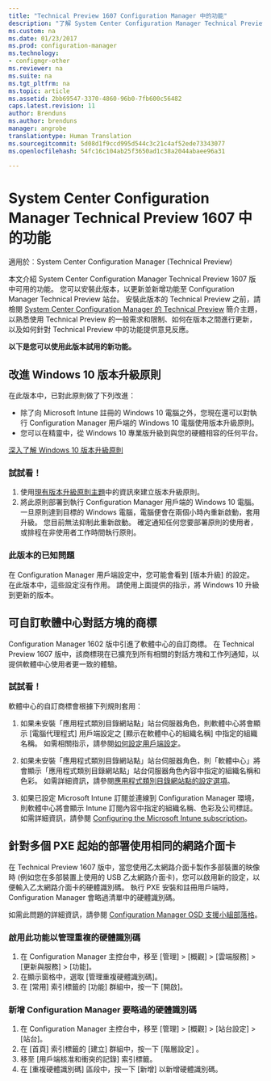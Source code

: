 ```yaml
---
title: "Technical Preview 1607 Configuration Manager 中的功能"
description: "了解 System Center Configuration Manager Technical Preview 1607 版中可用的功能。"
ms.custom: na
ms.date: 01/23/2017
ms.prod: configuration-manager
ms.technology:
- configmgr-other
ms.reviewer: na
ms.suite: na
ms.tgt_pltfrm: na
ms.topic: article
ms.assetid: 2bb69547-3370-4860-96b0-7fb600c56482
caps.latest.revision: 11
author: Brenduns
ms.author: brenduns
manager: angrobe
translationtype: Human Translation
ms.sourcegitcommit: 5d08d1f9ccd995d544c3c21c4af52ede73343077
ms.openlocfilehash: 54fc16c104ab25f3650ad1c38a2044abaee96a31

---
```

# <a name="capabilities-in-technical-preview-1607-for-system-center-configuration-manager"></a>System Center Configuration Manager Technical Preview 1607 中的功能

適用於︰System Center Configuration Manager (Technical Preview)

本文介紹 System Center Configuration Manager Technical Preview 1607 版中可用的功能。 您可以安裝此版本，以更新並新增功能至 Configuration Manager Technical Preview 站台。      安裝此版本的 Technical Preview 之前，請檢閱 [System Center Configuration Manager 的 Technical Preview](../../core/get-started/technical-preview.md) 簡介主題，以熟悉使用 Technical Preview 的一般需求和限制、如何在版本之間進行更新，以及如何針對 Technical Preview 中的功能提供意見反應。    


**以下是您可以使用此版本試用的新功能。**  

## <a name="a-namedmpeditionaimprovements-to-the-windows-10-edition-upgrade-policy"></a><a name="dmp_edition"></a>改進 Windows 10 版本升級原則

在此版本中，已對此原則做了下列改進：

* 除了向 Microsoft Intune 註冊的 Windows 10 電腦之外，您現在還可以對執行 Configuration Manager 用戶端的 Windows 10 電腦使用版本升級原則。
* 您可以在精靈中，從 Windows 10 專業版升級到與您的硬體相容的任何平台。

[深入了解 Windows 10 版本升級原則](/sccm/compliance/deploy-use/upgrade-windows-version)

### <a name="try-it-out"></a>試試看！

1. 使用[現有版本升級原則主題](/sccm/compliance/deploy-use/upgrade-windows-version)中的資訊來建立版本升級原則。
2. 將此原則部署到執行 Configuration Manager 用戶端的 Windows 10 電腦。
一旦原則達到目標的 Windows 電腦，電腦便會在兩個小時內重新啟動，套用升級。 您目前無法抑制此重新啟動。 確定通知任何您要部署原則的使用者，或排程在非使用者工作時間執行原則。

### <a name="known-issue-with-this-release"></a>此版本的已知問題
在 Configuration Manager 用戶端設定中，您可能會看到 [版本升級] 的設定。 在此版本中，這些設定沒有作用。 請使用上面提供的指示，將 Windows 10 升級到更新的版本。

## <a name="customizable-branding-for-software-center-dialogs"></a>可自訂軟體中心對話方塊的商標

Configuration Manager 1602 版中引進了軟體中心的自訂商標。 在 Technical Preview 1607 版中，該商標現在已擴充到所有相關的對話方塊和工作列通知，以提供軟體中心使用者更一致的體驗。

### <a name="try-it-out"></a>試試看！

軟體中心的自訂商標會根據下列規則套用：

1. 如果未安裝「應用程式類別目錄網站點」站台伺服器角色，則軟體中心將會顯示 [電腦代理程式] 用戶端設定之 [顯示在軟體中心的組織名稱] 中指定的組織名稱。 如需相關指示，請參閱[如何設定用戶端設定](../../core/clients/deploy/configure-client-settings.md)。

2. 如果未安裝「應用程式類別目錄網站點」站台伺服器角色，則「軟體中心」將會顯示「應用程式類別目錄網站點」站台伺服器角色內容中指定的組織名稱和色彩。 如需詳細資訊，請參閱[應用程式類別目錄網站點的設定選項](../../core/servers/deploy/configure/configuration-options-for-site-system-roles.md#BKMK_ApplicationCatalog_Website)。

3. 如果已設定 Microsoft Intune 訂閱並連線到 Configuration Manager 環境，則軟體中心將會顯示 Intune 訂閱內容中指定的組織名稱、色彩及公司標誌。 如需詳細資訊，請參閱 [Configuring the Microsoft Intune subscription](../../mdm/deploy-use/setup-hybrid-mdm.md#step-3-configure-intune-subscription)。

## <a name="use-the-same-network-adapter-for-multiple-pxe-initiated-deployments"></a>針對多個 PXE 起始的部署使用相同的網路介面卡
在 Technical Preview 1607 版中，當您使用乙太網路介面卡製作多部裝置的映像時 (例如您在多部裝置上使用的 USB 乙太網路介面卡)，您可以啟用新的設定，以便輸入乙太網路介面卡的硬體識別碼。 執行 PXE 安裝和註冊用戶端時，Configuration Manager 會略過清單中的硬體識別碼。

如需此問題的詳細資訊，請參閱 [Configuration Manager OSD 支援小組部落格](https://blogs.technet.microsoft.com/system_center_configuration_manager_operating_system_deployment_support_blog/2015/08/27/reusing-the-same-nic-for-multiple-pxe-initiated-deployments-in-system-center-configuration-manger-osd/)。  

### <a name="enable-the-feature-to-manage-duplicate-hardware-identifiers"></a>啟用此功能以管理重複的硬體識別碼  
1. 在 Configuration Manager 主控台中，移至 [管理] > [概觀] > [雲端服務] > [更新與服務] > [功能]。
2. 在顯示窗格中，選取 [管理重複硬體識別碼]。
3. 在 [常用] 索引標籤的 [功能] 群組中，按一下 [開啟]。

### <a name="add-hardware-identifiers-for-configuration-manager-to-ignore"></a>新增 Configuration Manager 要略過的硬體識別碼  
1. 在 Configuration Manager 主控台中，移至 [管理] > [概觀] > [站台設定] > [站台]。
2. 在 [首頁]  索引標籤的 [建立]  群組中，按一下 [階層設定] 。
3. 移至 [用戶端核准和衝突的記錄] 索引標籤。
4. 在 [重複硬體識別碼] 區段中，按一下 [新增] 以新增硬體識別碼。



<!--HONumber=Jan17_HO4-->


